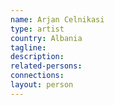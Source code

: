 ```yaml
---
name: Arjan Celnikasi
type: artist
country: Albania
tagline:
description:
related-persons:
connections:
layout: person
---
```

